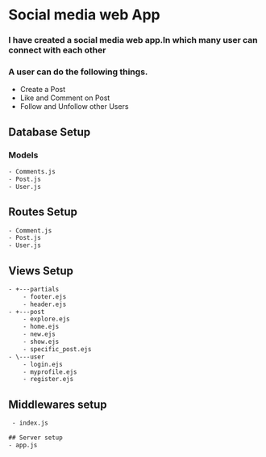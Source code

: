 # Social media web App

### I have created a social media web app.In which many user can connect with each other
### A user can do the following things.
- Create a Post
- Like and Comment on Post
- Follow and Unfollow other Users


## Database Setup

### Models
```html
- Comments.js                                                                 Comment Schema
- Post.js                                                                     Post Schema 
- User.js                                                                     User Schema 
```

## Routes Setup
```html
- Comment.js                                                                  Comment Routes 
- Post.js                                                                     Post Routes 
- User.js                                                                     User Routes 
```


## Views Setup
```html
- +---partials                                                               Footer and Header 
    - footer.ejs                                                              footer 
    - header.ejs                                                              header 
- +---post                                                                    Post Views 
    - explore.ejs                                                             Explore views 
    - home.ejs                                                                home views 
    - new.ejs                                                                 for new post 
    - show.ejs                                                                Show All Post 
    - specific_post.ejs                                                       page for specific post 
- \---user                                                                    User Views login and Signup page 
    - login.ejs                                                               login view 
    - myprofile.ejs                                                           profile view of a user 
    - register.ejs                                                            register view 
```

## Middlewares setup
```html
 - index.js                                                                   All global middlewares 
```
```html
## Server setup
- app.js                                                                       entry point 
```

